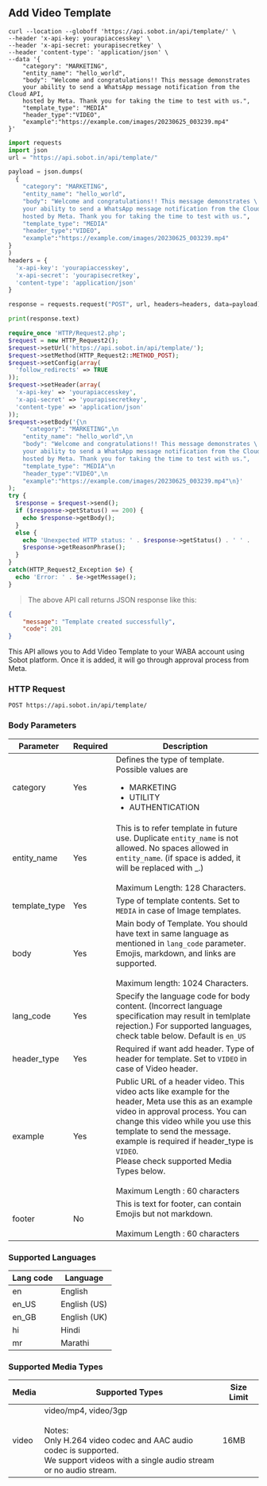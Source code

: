 ## Add Video Template
```shell
curl --location --globoff 'https://api.sobot.in/api/template/' \
--header 'x-api-key: yourapiaccesskey' \
--header 'x-api-secret: yourapisecretkey' \
--header 'content-type': 'application/json' \
--data '{
    "category": "MARKETING",
    "entity_name": "hello_world",
    "body": "Welcome and congratulations!! This message demonstrates 
    your ability to send a WhatsApp message notification from the Cloud API, 
    hosted by Meta. Thank you for taking the time to test with us.",
    "template_type": "MEDIA"
    "header_type":"VIDEO",
    "example":"https://example.com/images/20230625_003239.mp4"
}'
```

```python
import requests
import json
url = "https://api.sobot.in/api/template/"

payload = json.dumps(
  {
    "category": "MARKETING",
    "entity_name": "hello_world",
    "body": "Welcome and congratulations!! This message demonstrates \
    your ability to send a WhatsApp message notification from the Cloud API, \
    hosted by Meta. Thank you for taking the time to test with us.",
    "template_type": "MEDIA"
    "header_type":"VIDEO",
    "example":"https://example.com/images/20230625_003239.mp4"
}
)
headers = {
  'x-api-key': 'yourapiaccesskey',
  'x-api-secret': 'yourapisecretkey',
  'content-type': 'application/json'
}

response = requests.request("POST", url, headers=headers, data=payload)

print(response.text)
```

```php
require_once 'HTTP/Request2.php';
$request = new HTTP_Request2();
$request->setUrl('https://api.sobot.in/api/template/');
$request->setMethod(HTTP_Request2::METHOD_POST);
$request->setConfig(array(
  'follow_redirects' => TRUE
));
$request->setHeader(array(
  'x-api-key' => 'yourapiaccesskey',
  'x-api-secret' => 'yourapisecretkey',
  'content-type' => 'application/json'
));
$request->setBody('{\n
     "category": "MARKETING",\n
    "entity_name": "hello_world",\n
    "body": "Welcome and congratulations!! This message demonstrates \
    your ability to send a WhatsApp message notification from the Cloud API, \
    hosted by Meta. Thank you for taking the time to test with us.",
    "template_type": "MEDIA"\n
    "header_type":"VIDEO",\n
    "example":"https://example.com/images/20230625_003239.mp4"\n}'
);
try {
  $response = $request->send();
  if ($response->getStatus() == 200) {
    echo $response->getBody();
  }
  else {
    echo 'Unexpected HTTP status: ' . $response->getStatus() . ' ' .
    $response->getReasonPhrase();
  }
}
catch(HTTP_Request2_Exception $e) {
  echo 'Error: ' . $e->getMessage();
}

```

> The above API call returns JSON response like this:

```json
{
    "message": "Template created successfully",
    "code": 201
}
```
This API allows you to Add Video Template to your WABA account using Sobot platform. Once it is added, it will go through approval process from Meta.

### HTTP Request

`POST https://api.sobot.in/api/template/`

### Body Parameters

Parameter | Required | Description |
--------- | ------- | ----------- | 
category | Yes | Defines the type of template. Possible values are <ul><li> MARKETING </li><li>UTILITY</li><li>AUTHENTICATION</li></ul> | 
entity_name | Yes | This is to refer template in future use. Duplicate ```entity_name``` is not allowed. No spaces allowed in ```entity_name```. (if space is added, it will be replaced with _.) <br/> <br/> Maximum Length: 128 Characters. |
template_type | Yes | Type of template contents. Set to ```MEDIA``` in case of Image templates. |
body | Yes | Main body of Template. You should have text in same language as mentioned in ```lang_code``` parameter. Emojis, markdown, and links are supported. <br/> <br/> Maximum length: 1024 Characters. |
lang_code | Yes | Specify the language code for body content. (Incorrect language specification may result in temlplate rejection.) For supported languages, check table below. Default is ```en_US``` |
header_type | Yes | Required if want add header. Type of header for template. Set to ```VIDEO``` in case of Video header. |
example | Yes |  Public URL of a header video. This video acts like example for the header, Meta use this as an example video in approval process. You can change this video while you use this template to send the message. example is required if header_type is ```VIDEO```. <br/>Please check supported Media Types below. <br/> <br/> Maximum Length : 60 characters |
footer | No | This is text for footer, can contain Emojis but not markdown. <br/> <br/> Maximum Length : 60 characters |

### Supported Languages 
Lang code | Language |
----------|----------|
en | English |
en_US | English (US) |
en_GB | English (UK) |
hi | Hindi |
mr | Marathi |

### Supported Media Types

| Media     | Supported Types| Size Limit                                       |
|-----------|----------------|-----------|
| video | video/mp4, video/3gp<br/><br/> Notes: <br/>Only H.264 video codec and AAC audio codec is supported. <br/>We support videos with a single audio stream or no audio stream. | 16MB |


